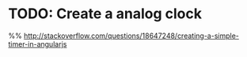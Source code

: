 # TODO: Create a analog clock

%% http://stackoverflow.com/questions/18647248/creating-a-simple-timer-in-angularjs


